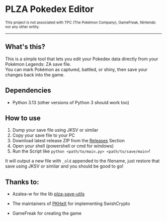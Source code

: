 # PLZA Pokedex Editor
<sub>This project is not associated with TPC (The Pokémon Company), GameFreak, Nintendo nor any other entity.</sub>

---

## What's this?
This is a simple tool that lets you edit your Pokedex data directly from your Pokémon Legends: ZA save file.  
You can mark Pokémon as captured, battled, or shiny, then save your changes back into the game.

## Dependencies
- Python 3.13 (other versions of Python 3 should work too)

## How to use

1. Dump your save file using JKSV or similar
2. Copy your save file to your PC
3. Download latest release ZIP from the [Releases](https://github.com/azalea-w/plza-recovery/releases) Section
4. Open your shell (powershell or cmd for windows)
5. Run the Script like `python <path/to/main.py> <path/to/save/main>`!

It will output a new file with `_old` appended to the filename, just restore that save using JKSV or similar and you should be good to go! 

## Thanks to:
- Azalea-w for the lib [plza-save-utils](https://github.com/azalea-w/plza-save-utils)

- The maintainers of [PKHeX](https://github.com/kwsch/PKHeX/) for implementing SwishCrypto

- GameFreak for creating the game
